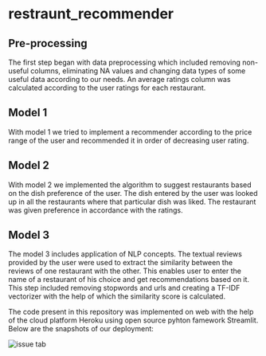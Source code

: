 # restraunt_recommender

## Pre-processing
The first step began with data preprocessing which included removing non-useful columns, eliminating NA values and changing data types of some useful data according to our needs. An average ratings column was calculated according to the user ratings for each restaurant. 

## Model 1
With model 1 we tried to implement a recommender according to the price range of the user and recommended it in order of decreasing user rating.

## Model 2
With model 2 we implemented the algorithm to suggest restaurants based on the dish preference of the user. The dish entered by the user was looked up in all the restaurants where that particular dish was liked. The restaurant was given preference in accordance with the ratings.

## Model 3
The model 3 includes application of NLP concepts. The textual reviews provided by the user were used to extract the similarity between the reviews of one restaurant with the other. This enables user to enter the name of a restaurant of his choice and get recommendations based on it. This step included removing stopwords and urls and creating a TF-IDF vectorizer with the help of which the similarity score is calculated.

The code present in this repository was implemented on web with the help of the cloud platform Heroku using open source pyhton famework Streamlit. Below are the snapshots of our deployment: 

![issue tab](https://lab.github.com/public/images/issue_tab.png)
